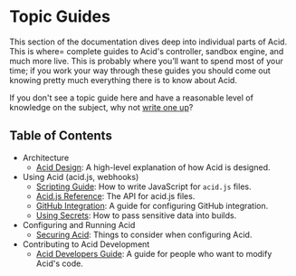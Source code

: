 # Topic Guides

This section of the documentation dives deep into individual parts of Acid. This is where= complete guides to Acid's controller, sandbox engine, and much more live. This is probably where you’ll want to spend most of your time; if you work your way through these guides you should come out knowing pretty much everything there is to know about Acid.

If you don't see a topic guide here and have a reasonable level of knowledge on the subject, why not [write one up][write]?

## Table of Contents

- Architecture
  - [Acid Design](design.md): A high-level explanation of how Acid is designed.
- Using Acid (acid.js, webhooks)
  - [Scripting Guide](scripting.md): How to write JavaScript for `acid.js` files.
  - [Acid.js Reference](javascript.md): The API for acid.js files.
  - [GitHub Integration](github.md): A guide for configuring GitHub integration.
  - [Using Secrets](secrets.md): How to pass sensitive data into builds.
- Configuring and Running Acid
  - [Securing Acid](security.md): Things to consider when configuring Acid.
- Contributing to Acid Development
  - [Acid Developers Guide](developers.md): A guide for people who want to modify Acid's
    code.



[write]: https://github.com/deis/acid/new/master/docs/topics
